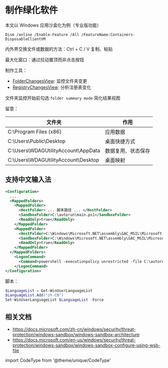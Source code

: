 
# 制作绿化软件

本文以 Windows 应用沙盒化为例（专业版功能）

<CodeType cmd admin>

    Dism /online /Enable-Feature /All /FeatureName:Containers-DisposableClientVM

</CodeType>

内外界交换文件或数据的方法：Ctrl + C / V 复制、粘贴

最大化窗口：通过拉动置顶而非点击按钮

制作工具：

- [FolderChangesView](https://www.nirsoft.net/utils/folder_changes_view.html): 监控文件夹变更
- [RegistryChangesView](https://www.nirsoft.net/utils/registry_changes_view.html): 分析注册表变化

文件夹监控开始前勾选 `folder summary mode` 简化结果视图

留意：

<div className="autoselect-cell-of-table">

| 文件夹                              | 作用               |
| ----------------------------------- | ------------------ |
| C:\Program Files (x86)              | 应用数据           |
| C:\Users\Public\Desktop             | 桌面快捷方式       |
| C:\Users\WDAGUtilityAccount\AppData | 数据复用、状态保存 |
| C:\Users\WDAGUtilityAccount\Desktop | 桌面映射           |

</div>

## 支持中文输入法

```xml
<Configuration>
  ...
  <MappedFolders>
    <MappedFolder>
      <HostFolder> ... 脚本路径 ... </HostFolder>
      <SandboxFolder>C:\autorun\main.ps1</SandboxFolder>
      <ReadOnly>true</ReadOnly>
    </MappedFolder>
    <MappedFolder>
      <HostFolder>C:\Windows\Microsoft.NET\assembly\GAC_MSIL\Microsoft.InternationalSettings.Commands</HostFolder>
      <SandboxFolder>C:\Windows\Microsoft.NET\assembly\GAC_MSIL\Microsoft.InternationalSettings.Commands</SandboxFolder>
      <ReadOnly>true</ReadOnly>
    </MappedFolder>
  </MappedFolders>
    <LogonCommand>
      <Command>powershell -executionpolicy unrestricted -file C:\autorun\main.ps1</Command>
    </LogonCommand>
</Configuration>
```

脚本：

```powershell
$LanguageList = Get-WinUserLanguageList
$LanguageList.Add("zh-CN")
Set-WinUserLanguageList $LanguageList -Force
```

## 相关文档

- https://docs.microsoft.com/zh-cn/windows/security/threat-protection/windows-sandbox/windows-sandbox-architecture
- https://docs.microsoft.com/en-us/windows/security/threat-protection/windows-sandbox/windows-sandbox-configure-using-wsb-file

import CodeType from '@theme/unique/CodeType'
